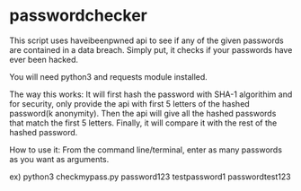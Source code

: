 # passwordchecker
This script uses haveibeenpwned api to see if any of the given passwords
are contained in a data breach. Simply put, it checks 
if your passwords have ever been hacked. 

You will need python3 and requests module installed.

The way this works: It will first hash the password with SHA-1 algorithim and for security, 
only provide the api with first 5 letters of the hashed password(k anonymity). Then the api will 
give all the hashed passwords that match the first 5 letters. Finally, it will compare it with the rest of the hashed password.

How to use it: From the command line/terminal, enter as many passwords as you want as arguments. 

ex) python3 checkmypass.py password123 testpassword1 passwordtest123 
